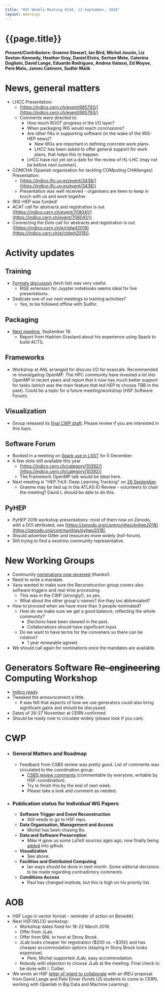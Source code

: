 ```yaml
---
title: "HSF Weekly Meeting #144, 13 September, 2018"
layout: meetings
---
```


# {{page.title}}

#### *Present/Contributors*: Graeme Stewart, Ian Bird, Michel Jouvin, Liz Sexton-Kennedy, Heather Gray, Daniel Elvira, Serhan Mete, Caterina Doglioni, David Lange, Eduardo Rodrigues, Andrea Valassi, Ed Moyse, Pere Mato, James Catmore, Sudhir Malik

News, general matters
=====================
-   LHCC Presentation:
    -   [https://indico.cern.ch/event/685793/](https://indico.cern.ch/event/685793/)
    -   Comments were directed to:
        -   How much ROOT progress in the I/O layer?
        -   When packaging WG would reach conclusions?
        -   Are other FAs in supporting software (in the wake of the
            IRIS-HEP news)?
            -   New WGs are important in defining concrete work plans.
            -   LHCC has been asked to offer general support for work
                plans, that helps this to happen.
        -   LHCC have not yet set a date for the review of HL-LHC (may
            not be before next summer).
-   COMCHA (Spanish organisation for tackling COMputing CHAllenges) Presentation:
    -   [https://indico.ific.uv.es/event/3438/](https://indico.ific.uv.es/event/3438/)
    -   Presentation was well received - organisers are keen to keep in
        touch with us and work together.
-   IRIS-HEP was funded!
-   ACAT call for abstracts and registration is out
    ([https://indico.cern.ch/event/708041/](https://indico.cern.ch/event/708041/)).
-   Connecting the Dots call for abstracts and registration is out
    ([https://indico.cern.ch/e/ctdwit2019](https://indico.cern.ch/e/ctdwit2019)).

Activity updates
================

Training
--------
-   [Formats discussion](https://groups.google.com/forum/#!topic/hsf-tech-forum/k9V-0buFD0Q)
    (tech list) was very useful.
    -   RISE extension for Juypter notebooks seems ideal for live
        presentations.
-   Dedicate one of our next meetings to training activities?
    -   Yes, to be followed offline with Sudhir.

Packaging
---------
-   [Next meeting](https://indico.cern.ch/event/754985/),
    September 19.
    -   Report from Hadrien Grasland about his experience using Spack to
        build ACTS.

Frameworks
----------
-   Workshop at ANL arranged for discuss I/O for exascale. Recommended
    re-investigating OpenMP. The HPC community have invested a lot into OpenMP
    in recent years and report that it now has much
    better support for tasks (which was the main feature that led HEP
    to choose TBB in the past). Could be a topic for a future
    meeting/workshop (HSF Software Forum).

Visualization
-------------
-   Group released its [final CWP
    draft](https://github.com/HSF/Visualization/tree/master/documents/CWP).
    Please review if you are interested in this topic.

Software Forum
---------------
-   Booked in a meeting on [Spark use in
    LSST](https://indico.cern.ch/event/754811/) for 5
    December.
-   A few slots still available this year
    -   [https://indico.cern.ch/category/10392/](https://indico.cern.ch/category/10392/)
    -   The Framework OpenMP talk would be ideal here.
-   Next meeting is "HEP.TrkX: Deep Learning Tracking" on [26
    September](https://indico.cern.ch/event/745416/).
    -   Graeme may be tied up in the ATLAS IO Review - volunteers to
        chair the meeting? David L should be able to do this.

PyHEP
-----
-   PyHEP 2018 workshop presentations: most of them now on Zenodo, with
    a DOI attributed, see
    [https://zenodo.org/communities/pyhep2018](https://zenodo.org/communities/pyhep2018).
-   Should advertise Gitter and resources more widely (hsf-forum).
-   Still trying to find a neutrino community representative.

New Working Groups
==================
-   Community [nominations now
    received](https://docs.google.com/document/d/19-Etynm2gO07PGVGSDETmGNStWX3oq6TIpXftsbMoAc/edit?usp=sharing)
    (thanks!).
-   Need to write a mandate.
-   Vava wanted to make sure the Reconstruction group covers also
    software triggers and real-time processing.
    -   This was in the CWP (strongly!), so yes.
    -   What about the other group's names? Are they too abbreviated?
-   How to proceed when we have more than 3 people nominated?
    -   How do we make sure we get a good balance, reflecting the whole
        community?
        -   Elections have been skewed in the past.
        -   Collaborations should have significant input.
    -   Do we want to have terms for the conveners so there can be
        rotation?
        -   1 year renewable agreed.
-   We should call again for nominations once the mandates are
    available.

Generators Software ~~Re-engineering~~ Computing Workshop
=========================================================
-   [Indico ready](https://indico.cern.ch/event/751693/).
-   Tweaked the announcement a little.
    -   It was felt that aspects of how we use generators could also
        bring significant gains and should be discussed.
-   Dates of 26-27 November at CERN confirmed.
-   Should be ready now to circulate widely (please look if you can).

CWP
===
-   ### General Matters and Roadmap
    -   Feedback from CSBS review was pretty good. List of comments was
        circulated to the coordination group.
        -   [CSBS review
            comments](https://docs.google.com/document/d/16T2RRu1LmAyXTgtKjyWgOwZR8zsVOw2Y1SCntot3_NU/edit?usp=sharing)
            (commentable by everyone, writable by HSF-coordination).
        -   Try to finish this by the end of next week.
        -   Please take a look and comment as needed.
-   ### Publication status for Individual WG Papers
    -   **Software Trigger and Event Reconstruction**
        -   Still needs to go to HSF repo.
    -   **Data Organisation, Management and Access**
        -   Michel has been chasing Bo.
    -   **Data and Software Preservation**
        -   Mike H gave us some LaTeX sources ages ago, now finally
            being
            [added](https://github.com/HSF/documents/pull/101)
            into github.
    -   **Visualization**
        -   See above.
    -   **Facilities and Distributed Computing**
        -   Ian ways should be done in next month. Some editorial decisions
            to be made regarding contradictory comments.
    -   **Conditions Access**
        -   Paul has changed institute, but this
            is high on his priority list.

AOB
===
-   HSF Logo in vector format - reminder of action on Benedikt.
-   Next HSF/WLCG workshop:
    -   Workshop dates fixed for 18-22 March 2019.
    -   Offer from JLab.
    -   Offer from BNL to host at Stony Brook.
    -   JLab looks cheaper for registration (\$200 vs. \~\$350) and has
        cheaper accommodation options (staying in Stony Brook looks
        expensive).
        -   Pere, Michel supported JLab, easy accommodation.
    -   Nobody with objection to choose JLab at the meeting. Final check
        to be done with I. Collier.
-   We wrote an HSF [letter of intent to
    collaborate](https://docs.google.com/document/d/1PcRv47JGcwUWVM3LcZ64YyewpNcThx-Sw7bcUI0wuRM/edit?usp=sharing)
    with an IREU proposal from David Lange and Pete Elmer (funds US
    students to come to CERN, working with Openlab in Big Data and
    Machine Learning).
